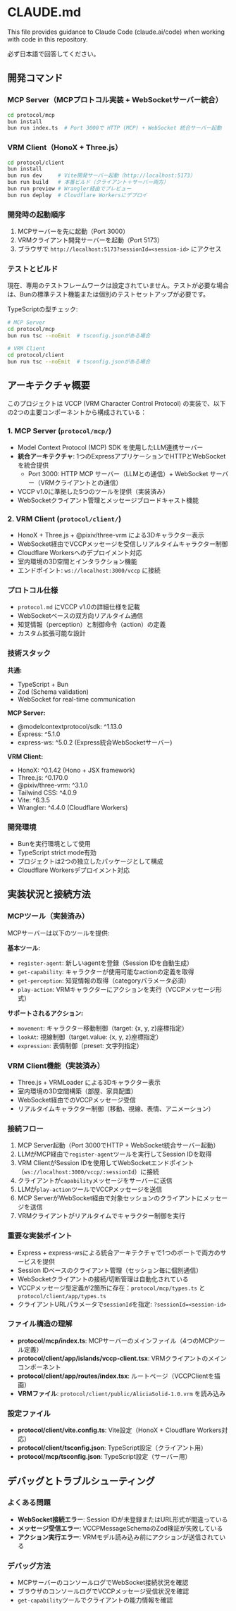 # CLAUDE.md

This file provides guidance to Claude Code (claude.ai/code) when working with code in this repository.

必ず日本語で回答してください。

## 開発コマンド

### MCP Server（MCPプロトコル実装 + WebSocketサーバー統合）
```bash
cd protocol/mcp
bun install
bun run index.ts  # Port 3000で HTTP (MCP) + WebSocket 統合サーバー起動
```

### VRM Client（HonoX + Three.js）
```bash
cd protocol/client
bun install
bun run dev     # Vite開発サーバー起動（http://localhost:5173）
bun run build   # 本番ビルド（クライアント＋サーバー両方）
bun run preview # Wrangler経由でプレビュー
bun run deploy  # Cloudflare Workersにデプロイ
```

### 開発時の起動順序
1. MCPサーバーを先に起動（Port 3000）
2. VRMクライアント開発サーバーを起動（Port 5173）
3. ブラウザで `http://localhost:5173?sessionId=<session-id>` にアクセス

### テストとビルド
現在、専用のテストフレームワークは設定されていません。テストが必要な場合は、Bunの標準テスト機能または個別のテストセットアップが必要です。

TypeScriptの型チェック:
```bash
# MCP Server
cd protocol/mcp
bun run tsc --noEmit  # tsconfig.jsonがある場合

# VRM Client  
cd protocol/client
bun run tsc --noEmit  # tsconfig.jsonがある場合
```

## アーキテクチャ概要

このプロジェクトは VCCP (VRM Character Control Protocol) の実装で、以下の2つの主要コンポーネントから構成されている：

### 1. MCP Server (`protocol/mcp/`)
- Model Context Protocol (MCP) SDK を使用したLLM連携サーバー
- **統合アーキテクチャ**: 1つのExpressアプリケーションでHTTPとWebSocketを統合提供
  - Port 3000: HTTP MCP サーバー（LLMとの通信）+ WebSocket サーバー（VRMクライアントとの通信）
- VCCP v1.0に準拠した5つのツールを提供（実装済み）
- WebSocketクライアント管理とメッセージブロードキャスト機能

### 2. VRM Client (`protocol/client/`)
- HonoX + Three.js + @pixiv/three-vrm による3Dキャラクター表示
- WebSocket経由でVCCPメッセージを受信しリアルタイムキャラクター制御
- Cloudflare Workersへのデプロイメント対応
- 室内環境の3D空間とインタラクション機能
- エンドポイント: `ws://localhost:3000/vccp` に接続

### プロトコル仕様
- `protocol.md` にVCCP v1.0の詳細仕様を記載
- WebSocketベースの双方向リアルタイム通信
- 知覚情報（perception）と制御命令（action）の定義
- カスタム拡張可能な設計

### 技術スタック
**共通:**
- TypeScript + Bun
- Zod (Schema validation)
- WebSocket for real-time communication

**MCP Server:**
- @modelcontextprotocol/sdk: ^1.13.0
- Express: ^5.1.0
- express-ws: ^5.0.2 (Express統合WebSocketサーバー)

**VRM Client:**
- HonoX: ^0.1.42 (Hono + JSX framework)
- Three.js: ^0.170.0
- @pixiv/three-vrm: ^3.1.0
- Tailwind CSS: ^4.0.9
- Vite: ^6.3.5
- Wrangler: ^4.4.0 (Cloudflare Workers)

### 開発環境
- Bunを実行環境として使用
- TypeScript strict mode有効
- プロジェクトは2つの独立したパッケージとして構成
- Cloudflare Workersデプロイメント対応

## 実装状況と接続方法

### MCPツール（実装済み）
MCPサーバーは以下のツールを提供:

**基本ツール:**
- `register-agent`: 新しいagentを登録（Session IDを自動生成）
- `get-capability`: キャラクターが使用可能なactionの定義を取得
- `get-perception`: 知覚情報の取得（categoryパラメータ必須）
- `play-action`: VRMキャラクターにアクションを実行（VCCPメッセージ形式）

**サポートされるアクション:**
- `movement`: キャラクター移動制御（target: {x, y, z}座標指定）
- `lookAt`: 視線制御（target.value: {x, y, z}座標指定）
- `expression`: 表情制御（preset: 文字列指定）

### VRM Client機能（実装済み）
- Three.js + VRMLoader による3Dキャラクター表示
- 室内環境の3D空間構築（部屋、家具配置）
- WebSocket経由でのVCCPメッセージ受信
- リアルタイムキャラクター制御（移動、視線、表情、アニメーション）

### 接続フロー
1. MCP Server起動（Port 3000でHTTP + WebSocket統合サーバー起動）
2. LLMがMCP経由で`register-agent`ツールを実行してSession IDを取得
3. VRM ClientがSession IDを使用してWebSocketエンドポイント（`ws://localhost:3000/vccp/:sessionId`）に接続
4. クライアントが`capability`メッセージをサーバーに送信
5. LLMが`play-action`ツールでVCCPメッセージを送信
6. MCP ServerがWebSocket経由で対象セッションのクライアントにメッセージを送信
7. VRMクライアントがリアルタイムでキャラクター制御を実行

### 重要な実装ポイント
- Express + express-wsによる統合アーキテクチャで1つのポートで両方のサービスを提供
- Session IDベースのクライアント管理（セッション毎に個別通信）
- WebSocketクライアントの接続/切断管理は自動化されている
- VCCPメッセージ型定義が2箇所に存在：`protocol/mcp/types.ts` と `protocol/client/app/types.ts`
- クライアントURLパラメータで`sessionId`を指定: `?sessionId=<session-id>`

### ファイル構造の理解
- **protocol/mcp/index.ts**: MCPサーバーのメインファイル（4つのMCPツール定義）
- **protocol/client/app/islands/vccp-client.tsx**: VRMクライアントのメインコンポーネント
- **protocol/client/app/routes/index.tsx**: ルートページ（VCCPClientを描画）
- **VRMファイル**: `protocol/client/public/AliciaSolid-1.0.vrm` を読み込み

### 設定ファイル
- **protocol/client/vite.config.ts**: Vite設定（HonoX + Cloudflare Workers対応）
- **protocol/client/tsconfig.json**: TypeScript設定（クライアント用）
- **protocol/mcp/tsconfig.json**: TypeScript設定（サーバー用）

## デバッグとトラブルシューティング

### よくある問題
- **WebSocket接続エラー**: Session IDが未登録またはURL形式が間違っている
- **メッセージ受信エラー**: VCCPMessageSchemaのZod検証が失敗している
- **アクション実行エラー**: VRMモデル読み込み前にアクションが送信されている

### デバッグ方法
- MCPサーバーのコンソールログでWebSocket接続状況を確認
- ブラウザのコンソールログでVCCPメッセージ受信状況を確認
- `get-capability`ツールでクライアントの能力情報を確認
